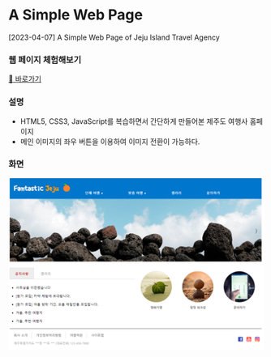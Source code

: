 # A Simple Web Page
[2023-04-07] A Simple Web Page of Jeju Island Travel Agency

### 웹 페이지 체험해보기
[📎 바로가기](https://starrykss.github.io/Practices/SimpleWebPage/index.html)

### 설명
- HTML5, CSS3, JavaScript를 복습하면서 간단하게 만들어본 제주도 여행사 홈페이지
- 메인 이미지의 좌우 버튼을 이용하여 이미지 전환이 가능하다.

### 화면

![웹 페이지 화면](picture.png)
